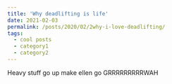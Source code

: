 ```yaml
---
title: 'Why deadlifting is life'
date: 2021-02-03
permalink: /posts/2020/02/2why-i-love-deadlifting/
tags:
  - cool posts
  - category1
  - category2
---
```


Heavy stuff go up make ellen go GRRRRRRRRRWAH

<!-- This is a sample blog post. Lorem ipsum I can't remember the rest of lorem ipsum and don't have an internet connection right now. Testing testing testing this blog post. Blog posts are cool.

Headings are cool
======

You can have many headings
======

Aren't headings cool?
------ -->